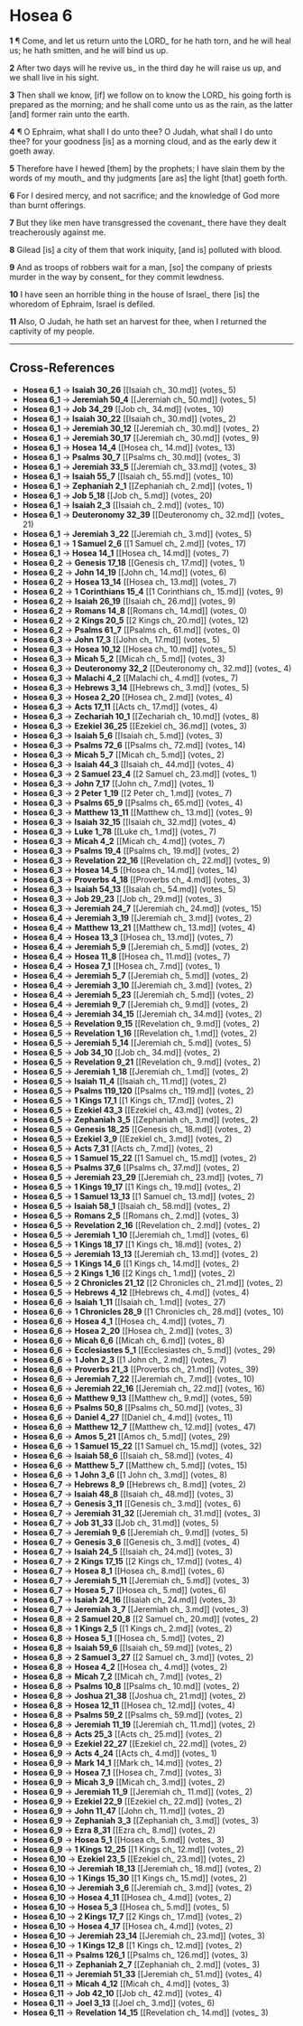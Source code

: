 # Hosea 6

**1** ¶ Come, and let us return unto the LORD_ for he hath torn, and he will heal us; he hath smitten, and he will bind us up.

**2** After two days will he revive us_ in the third day he will raise us up, and we shall live in his sight.

**3** Then shall we know, [if] we follow on to know the LORD_ his going forth is prepared as the morning; and he shall come unto us as the rain, as the latter [and] former rain unto the earth.

**4** ¶ O Ephraim, what shall I do unto thee? O Judah, what shall I do unto thee? for your goodness [is] as a morning cloud, and as the early dew it goeth away.

**5** Therefore have I hewed [them] by the prophets; I have slain them by the words of my mouth_ and thy judgments [are as] the light [that] goeth forth.

**6** For I desired mercy, and not sacrifice; and the knowledge of God more than burnt offerings.

**7** But they like men have transgressed the covenant_ there have they dealt treacherously against me.

**8** Gilead [is] a city of them that work iniquity, [and is] polluted with blood.

**9** And as troops of robbers wait for a man, [so] the company of priests murder in the way by consent_ for they commit lewdness.

**10** I have seen an horrible thing in the house of Israel_ there [is] the whoredom of Ephraim, Israel is defiled.

**11** Also, O Judah, he hath set an harvest for thee, when I returned the captivity of my people.

---

## Cross-References

- **Hosea 6_1** → **Isaiah 30_26** [[Isaiah ch_ 30.md]] (votes_ 5)
- **Hosea 6_1** → **Jeremiah 50_4** [[Jeremiah ch_ 50.md]] (votes_ 5)
- **Hosea 6_1** → **Job 34_29** [[Job ch_ 34.md]] (votes_ 10)
- **Hosea 6_1** → **Isaiah 30_22** [[Isaiah ch_ 30.md]] (votes_ 2)
- **Hosea 6_1** → **Jeremiah 30_12** [[Jeremiah ch_ 30.md]] (votes_ 2)
- **Hosea 6_1** → **Jeremiah 30_17** [[Jeremiah ch_ 30.md]] (votes_ 9)
- **Hosea 6_1** → **Hosea 14_4** [[Hosea ch_ 14.md]] (votes_ 13)
- **Hosea 6_1** → **Psalms 30_7** [[Psalms ch_ 30.md]] (votes_ 3)
- **Hosea 6_1** → **Jeremiah 33_5** [[Jeremiah ch_ 33.md]] (votes_ 3)
- **Hosea 6_1** → **Isaiah 55_7** [[Isaiah ch_ 55.md]] (votes_ 10)
- **Hosea 6_1** → **Zephaniah 2_1** [[Zephaniah ch_ 2.md]] (votes_ 1)
- **Hosea 6_1** → **Job 5_18** [[Job ch_ 5.md]] (votes_ 20)
- **Hosea 6_1** → **Isaiah 2_3** [[Isaiah ch_ 2.md]] (votes_ 10)
- **Hosea 6_1** → **Deuteronomy 32_39** [[Deuteronomy ch_ 32.md]] (votes_ 21)
- **Hosea 6_1** → **Jeremiah 3_22** [[Jeremiah ch_ 3.md]] (votes_ 5)
- **Hosea 6_1** → **1 Samuel 2_6** [[1 Samuel ch_ 2.md]] (votes_ 17)
- **Hosea 6_1** → **Hosea 14_1** [[Hosea ch_ 14.md]] (votes_ 7)
- **Hosea 6_2** → **Genesis 17_18** [[Genesis ch_ 17.md]] (votes_ 1)
- **Hosea 6_2** → **John 14_19** [[John ch_ 14.md]] (votes_ 6)
- **Hosea 6_2** → **Hosea 13_14** [[Hosea ch_ 13.md]] (votes_ 7)
- **Hosea 6_2** → **1 Corinthians 15_4** [[1 Corinthians ch_ 15.md]] (votes_ 9)
- **Hosea 6_2** → **Isaiah 26_19** [[Isaiah ch_ 26.md]] (votes_ 9)
- **Hosea 6_2** → **Romans 14_8** [[Romans ch_ 14.md]] (votes_ 0)
- **Hosea 6_2** → **2 Kings 20_5** [[2 Kings ch_ 20.md]] (votes_ 12)
- **Hosea 6_2** → **Psalms 61_7** [[Psalms ch_ 61.md]] (votes_ 0)
- **Hosea 6_3** → **John 17_3** [[John ch_ 17.md]] (votes_ 5)
- **Hosea 6_3** → **Hosea 10_12** [[Hosea ch_ 10.md]] (votes_ 5)
- **Hosea 6_3** → **Micah 5_2** [[Micah ch_ 5.md]] (votes_ 3)
- **Hosea 6_3** → **Deuteronomy 32_2** [[Deuteronomy ch_ 32.md]] (votes_ 4)
- **Hosea 6_3** → **Malachi 4_2** [[Malachi ch_ 4.md]] (votes_ 7)
- **Hosea 6_3** → **Hebrews 3_14** [[Hebrews ch_ 3.md]] (votes_ 5)
- **Hosea 6_3** → **Hosea 2_20** [[Hosea ch_ 2.md]] (votes_ 4)
- **Hosea 6_3** → **Acts 17_11** [[Acts ch_ 17.md]] (votes_ 4)
- **Hosea 6_3** → **Zechariah 10_1** [[Zechariah ch_ 10.md]] (votes_ 8)
- **Hosea 6_3** → **Ezekiel 36_25** [[Ezekiel ch_ 36.md]] (votes_ 3)
- **Hosea 6_3** → **Isaiah 5_6** [[Isaiah ch_ 5.md]] (votes_ 3)
- **Hosea 6_3** → **Psalms 72_6** [[Psalms ch_ 72.md]] (votes_ 14)
- **Hosea 6_3** → **Micah 5_7** [[Micah ch_ 5.md]] (votes_ 2)
- **Hosea 6_3** → **Isaiah 44_3** [[Isaiah ch_ 44.md]] (votes_ 4)
- **Hosea 6_3** → **2 Samuel 23_4** [[2 Samuel ch_ 23.md]] (votes_ 1)
- **Hosea 6_3** → **John 7_17** [[John ch_ 7.md]] (votes_ 1)
- **Hosea 6_3** → **2 Peter 1_19** [[2 Peter ch_ 1.md]] (votes_ 7)
- **Hosea 6_3** → **Psalms 65_9** [[Psalms ch_ 65.md]] (votes_ 4)
- **Hosea 6_3** → **Matthew 13_11** [[Matthew ch_ 13.md]] (votes_ 9)
- **Hosea 6_3** → **Isaiah 32_15** [[Isaiah ch_ 32.md]] (votes_ 4)
- **Hosea 6_3** → **Luke 1_78** [[Luke ch_ 1.md]] (votes_ 7)
- **Hosea 6_3** → **Micah 4_2** [[Micah ch_ 4.md]] (votes_ 7)
- **Hosea 6_3** → **Psalms 19_4** [[Psalms ch_ 19.md]] (votes_ 2)
- **Hosea 6_3** → **Revelation 22_16** [[Revelation ch_ 22.md]] (votes_ 9)
- **Hosea 6_3** → **Hosea 14_5** [[Hosea ch_ 14.md]] (votes_ 14)
- **Hosea 6_3** → **Proverbs 4_18** [[Proverbs ch_ 4.md]] (votes_ 3)
- **Hosea 6_3** → **Isaiah 54_13** [[Isaiah ch_ 54.md]] (votes_ 5)
- **Hosea 6_3** → **Job 29_23** [[Job ch_ 29.md]] (votes_ 3)
- **Hosea 6_3** → **Jeremiah 24_7** [[Jeremiah ch_ 24.md]] (votes_ 15)
- **Hosea 6_4** → **Jeremiah 3_19** [[Jeremiah ch_ 3.md]] (votes_ 2)
- **Hosea 6_4** → **Matthew 13_21** [[Matthew ch_ 13.md]] (votes_ 4)
- **Hosea 6_4** → **Hosea 13_3** [[Hosea ch_ 13.md]] (votes_ 7)
- **Hosea 6_4** → **Jeremiah 5_9** [[Jeremiah ch_ 5.md]] (votes_ 2)
- **Hosea 6_4** → **Hosea 11_8** [[Hosea ch_ 11.md]] (votes_ 7)
- **Hosea 6_4** → **Hosea 7_1** [[Hosea ch_ 7.md]] (votes_ 1)
- **Hosea 6_4** → **Jeremiah 5_7** [[Jeremiah ch_ 5.md]] (votes_ 2)
- **Hosea 6_4** → **Jeremiah 3_10** [[Jeremiah ch_ 3.md]] (votes_ 2)
- **Hosea 6_4** → **Jeremiah 5_23** [[Jeremiah ch_ 5.md]] (votes_ 2)
- **Hosea 6_4** → **Jeremiah 9_7** [[Jeremiah ch_ 9.md]] (votes_ 2)
- **Hosea 6_4** → **Jeremiah 34_15** [[Jeremiah ch_ 34.md]] (votes_ 2)
- **Hosea 6_5** → **Revelation 9_15** [[Revelation ch_ 9.md]] (votes_ 2)
- **Hosea 6_5** → **Revelation 1_16** [[Revelation ch_ 1.md]] (votes_ 2)
- **Hosea 6_5** → **Jeremiah 5_14** [[Jeremiah ch_ 5.md]] (votes_ 5)
- **Hosea 6_5** → **Job 34_10** [[Job ch_ 34.md]] (votes_ 2)
- **Hosea 6_5** → **Revelation 9_21** [[Revelation ch_ 9.md]] (votes_ 2)
- **Hosea 6_5** → **Jeremiah 1_18** [[Jeremiah ch_ 1.md]] (votes_ 2)
- **Hosea 6_5** → **Isaiah 11_4** [[Isaiah ch_ 11.md]] (votes_ 2)
- **Hosea 6_5** → **Psalms 119_120** [[Psalms ch_ 119.md]] (votes_ 2)
- **Hosea 6_5** → **1 Kings 17_1** [[1 Kings ch_ 17.md]] (votes_ 2)
- **Hosea 6_5** → **Ezekiel 43_3** [[Ezekiel ch_ 43.md]] (votes_ 2)
- **Hosea 6_5** → **Zephaniah 3_5** [[Zephaniah ch_ 3.md]] (votes_ 2)
- **Hosea 6_5** → **Genesis 18_25** [[Genesis ch_ 18.md]] (votes_ 2)
- **Hosea 6_5** → **Ezekiel 3_9** [[Ezekiel ch_ 3.md]] (votes_ 2)
- **Hosea 6_5** → **Acts 7_31** [[Acts ch_ 7.md]] (votes_ 2)
- **Hosea 6_5** → **1 Samuel 15_22** [[1 Samuel ch_ 15.md]] (votes_ 2)
- **Hosea 6_5** → **Psalms 37_6** [[Psalms ch_ 37.md]] (votes_ 2)
- **Hosea 6_5** → **Jeremiah 23_29** [[Jeremiah ch_ 23.md]] (votes_ 7)
- **Hosea 6_5** → **1 Kings 19_17** [[1 Kings ch_ 19.md]] (votes_ 2)
- **Hosea 6_5** → **1 Samuel 13_13** [[1 Samuel ch_ 13.md]] (votes_ 2)
- **Hosea 6_5** → **Isaiah 58_1** [[Isaiah ch_ 58.md]] (votes_ 2)
- **Hosea 6_5** → **Romans 2_5** [[Romans ch_ 2.md]] (votes_ 3)
- **Hosea 6_5** → **Revelation 2_16** [[Revelation ch_ 2.md]] (votes_ 2)
- **Hosea 6_5** → **Jeremiah 1_10** [[Jeremiah ch_ 1.md]] (votes_ 6)
- **Hosea 6_5** → **1 Kings 18_17** [[1 Kings ch_ 18.md]] (votes_ 2)
- **Hosea 6_5** → **Jeremiah 13_13** [[Jeremiah ch_ 13.md]] (votes_ 2)
- **Hosea 6_5** → **1 Kings 14_6** [[1 Kings ch_ 14.md]] (votes_ 2)
- **Hosea 6_5** → **2 Kings 1_16** [[2 Kings ch_ 1.md]] (votes_ 2)
- **Hosea 6_5** → **2 Chronicles 21_12** [[2 Chronicles ch_ 21.md]] (votes_ 2)
- **Hosea 6_5** → **Hebrews 4_12** [[Hebrews ch_ 4.md]] (votes_ 4)
- **Hosea 6_6** → **Isaiah 1_11** [[Isaiah ch_ 1.md]] (votes_ 27)
- **Hosea 6_6** → **1 Chronicles 28_9** [[1 Chronicles ch_ 28.md]] (votes_ 10)
- **Hosea 6_6** → **Hosea 4_1** [[Hosea ch_ 4.md]] (votes_ 7)
- **Hosea 6_6** → **Hosea 2_20** [[Hosea ch_ 2.md]] (votes_ 3)
- **Hosea 6_6** → **Micah 6_6** [[Micah ch_ 6.md]] (votes_ 8)
- **Hosea 6_6** → **Ecclesiastes 5_1** [[Ecclesiastes ch_ 5.md]] (votes_ 29)
- **Hosea 6_6** → **1 John 2_3** [[1 John ch_ 2.md]] (votes_ 7)
- **Hosea 6_6** → **Proverbs 21_3** [[Proverbs ch_ 21.md]] (votes_ 39)
- **Hosea 6_6** → **Jeremiah 7_22** [[Jeremiah ch_ 7.md]] (votes_ 10)
- **Hosea 6_6** → **Jeremiah 22_16** [[Jeremiah ch_ 22.md]] (votes_ 16)
- **Hosea 6_6** → **Matthew 9_13** [[Matthew ch_ 9.md]] (votes_ 59)
- **Hosea 6_6** → **Psalms 50_8** [[Psalms ch_ 50.md]] (votes_ 3)
- **Hosea 6_6** → **Daniel 4_27** [[Daniel ch_ 4.md]] (votes_ 11)
- **Hosea 6_6** → **Matthew 12_7** [[Matthew ch_ 12.md]] (votes_ 47)
- **Hosea 6_6** → **Amos 5_21** [[Amos ch_ 5.md]] (votes_ 29)
- **Hosea 6_6** → **1 Samuel 15_22** [[1 Samuel ch_ 15.md]] (votes_ 32)
- **Hosea 6_6** → **Isaiah 58_6** [[Isaiah ch_ 58.md]] (votes_ 4)
- **Hosea 6_6** → **Matthew 5_7** [[Matthew ch_ 5.md]] (votes_ 15)
- **Hosea 6_6** → **1 John 3_6** [[1 John ch_ 3.md]] (votes_ 8)
- **Hosea 6_7** → **Hebrews 8_9** [[Hebrews ch_ 8.md]] (votes_ 2)
- **Hosea 6_7** → **Isaiah 48_8** [[Isaiah ch_ 48.md]] (votes_ 3)
- **Hosea 6_7** → **Genesis 3_11** [[Genesis ch_ 3.md]] (votes_ 6)
- **Hosea 6_7** → **Jeremiah 31_32** [[Jeremiah ch_ 31.md]] (votes_ 3)
- **Hosea 6_7** → **Job 31_33** [[Job ch_ 31.md]] (votes_ 5)
- **Hosea 6_7** → **Jeremiah 9_6** [[Jeremiah ch_ 9.md]] (votes_ 5)
- **Hosea 6_7** → **Genesis 3_6** [[Genesis ch_ 3.md]] (votes_ 4)
- **Hosea 6_7** → **Isaiah 24_5** [[Isaiah ch_ 24.md]] (votes_ 3)
- **Hosea 6_7** → **2 Kings 17_15** [[2 Kings ch_ 17.md]] (votes_ 4)
- **Hosea 6_7** → **Hosea 8_1** [[Hosea ch_ 8.md]] (votes_ 6)
- **Hosea 6_7** → **Jeremiah 5_11** [[Jeremiah ch_ 5.md]] (votes_ 3)
- **Hosea 6_7** → **Hosea 5_7** [[Hosea ch_ 5.md]] (votes_ 6)
- **Hosea 6_7** → **Isaiah 24_16** [[Isaiah ch_ 24.md]] (votes_ 3)
- **Hosea 6_7** → **Jeremiah 3_7** [[Jeremiah ch_ 3.md]] (votes_ 3)
- **Hosea 6_8** → **2 Samuel 20_8** [[2 Samuel ch_ 20.md]] (votes_ 2)
- **Hosea 6_8** → **1 Kings 2_5** [[1 Kings ch_ 2.md]] (votes_ 2)
- **Hosea 6_8** → **Hosea 5_1** [[Hosea ch_ 5.md]] (votes_ 2)
- **Hosea 6_8** → **Isaiah 59_6** [[Isaiah ch_ 59.md]] (votes_ 2)
- **Hosea 6_8** → **2 Samuel 3_27** [[2 Samuel ch_ 3.md]] (votes_ 2)
- **Hosea 6_8** → **Hosea 4_2** [[Hosea ch_ 4.md]] (votes_ 2)
- **Hosea 6_8** → **Micah 7_2** [[Micah ch_ 7.md]] (votes_ 2)
- **Hosea 6_8** → **Psalms 10_8** [[Psalms ch_ 10.md]] (votes_ 2)
- **Hosea 6_8** → **Joshua 21_38** [[Joshua ch_ 21.md]] (votes_ 2)
- **Hosea 6_8** → **Hosea 12_11** [[Hosea ch_ 12.md]] (votes_ 4)
- **Hosea 6_8** → **Psalms 59_2** [[Psalms ch_ 59.md]] (votes_ 2)
- **Hosea 6_8** → **Jeremiah 11_19** [[Jeremiah ch_ 11.md]] (votes_ 2)
- **Hosea 6_8** → **Acts 25_3** [[Acts ch_ 25.md]] (votes_ 2)
- **Hosea 6_9** → **Ezekiel 22_27** [[Ezekiel ch_ 22.md]] (votes_ 2)
- **Hosea 6_9** → **Acts 4_24** [[Acts ch_ 4.md]] (votes_ 1)
- **Hosea 6_9** → **Mark 14_1** [[Mark ch_ 14.md]] (votes_ 2)
- **Hosea 6_9** → **Hosea 7_1** [[Hosea ch_ 7.md]] (votes_ 3)
- **Hosea 6_9** → **Micah 3_9** [[Micah ch_ 3.md]] (votes_ 2)
- **Hosea 6_9** → **Jeremiah 11_9** [[Jeremiah ch_ 11.md]] (votes_ 2)
- **Hosea 6_9** → **Ezekiel 22_9** [[Ezekiel ch_ 22.md]] (votes_ 2)
- **Hosea 6_9** → **John 11_47** [[John ch_ 11.md]] (votes_ 2)
- **Hosea 6_9** → **Zephaniah 3_3** [[Zephaniah ch_ 3.md]] (votes_ 3)
- **Hosea 6_9** → **Ezra 8_31** [[Ezra ch_ 8.md]] (votes_ 2)
- **Hosea 6_9** → **Hosea 5_1** [[Hosea ch_ 5.md]] (votes_ 3)
- **Hosea 6_9** → **1 Kings 12_25** [[1 Kings ch_ 12.md]] (votes_ 2)
- **Hosea 6_10** → **Ezekiel 23_5** [[Ezekiel ch_ 23.md]] (votes_ 2)
- **Hosea 6_10** → **Jeremiah 18_13** [[Jeremiah ch_ 18.md]] (votes_ 2)
- **Hosea 6_10** → **1 Kings 15_30** [[1 Kings ch_ 15.md]] (votes_ 2)
- **Hosea 6_10** → **Jeremiah 3_6** [[Jeremiah ch_ 3.md]] (votes_ 2)
- **Hosea 6_10** → **Hosea 4_11** [[Hosea ch_ 4.md]] (votes_ 2)
- **Hosea 6_10** → **Hosea 5_3** [[Hosea ch_ 5.md]] (votes_ 5)
- **Hosea 6_10** → **2 Kings 17_7** [[2 Kings ch_ 17.md]] (votes_ 2)
- **Hosea 6_10** → **Hosea 4_17** [[Hosea ch_ 4.md]] (votes_ 2)
- **Hosea 6_10** → **Jeremiah 23_14** [[Jeremiah ch_ 23.md]] (votes_ 3)
- **Hosea 6_10** → **1 Kings 12_8** [[1 Kings ch_ 12.md]] (votes_ 2)
- **Hosea 6_11** → **Psalms 126_1** [[Psalms ch_ 126.md]] (votes_ 3)
- **Hosea 6_11** → **Zephaniah 2_7** [[Zephaniah ch_ 2.md]] (votes_ 3)
- **Hosea 6_11** → **Jeremiah 51_33** [[Jeremiah ch_ 51.md]] (votes_ 4)
- **Hosea 6_11** → **Micah 4_12** [[Micah ch_ 4.md]] (votes_ 3)
- **Hosea 6_11** → **Job 42_10** [[Job ch_ 42.md]] (votes_ 4)
- **Hosea 6_11** → **Joel 3_13** [[Joel ch_ 3.md]] (votes_ 6)
- **Hosea 6_11** → **Revelation 14_15** [[Revelation ch_ 14.md]] (votes_ 3)
